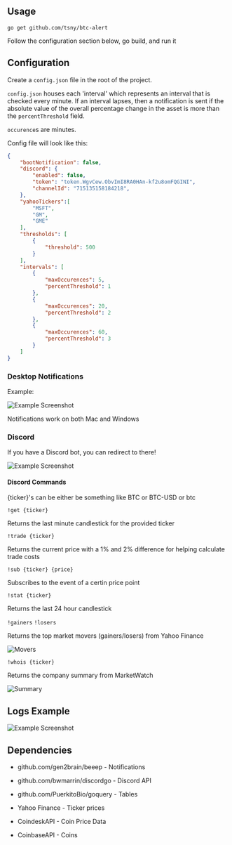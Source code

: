 ## Usage

`go get github.com/tsny/btc-alert`

Follow the configuration section below, go build, and run it

## Configuration

Create a `config.json` file in the root of the project.

`config.json` houses each 'interval' which represents an interval that is checked every minute.
If an interval lapses, then a notification is sent if the absolute value of the overall percentage change in the asset is 
more than the `percentThreshold` field.

`occurence`s are minutes.

Config file will look like this: 

```json
{
    "bootNotification": false,
    "discord": {
        "enabled": false,
        "token": "token.WgvCew.ObvImI8RA0HAn-kf2u8omFQGINI",
        "channelId": "715135158184218",
    },
    "yahooTickers":[
        "MSFT",
        "GM",
        "GME"
    ],
    "thresholds": [
        {
            "threshold": 500
        }
    ],
    "intervals": [
        {
            "maxOccurences": 5,
            "percentThreshold": 1
        },
        {
            "maxOccurences": 20,
            "percentThreshold": 2
        },
        {
            "maxOccurences": 60,
            "percentThreshold": 3
        }
    ]
}
```


### Desktop Notifications

Example:

![Example Screenshot](https://i.imgur.com/VZ6bHZU.png)

Notifications work on both Mac and Windows

### Discord

If you have a Discord bot, you can redirect to there!

![Example Screenshot](https://i.imgur.com/zbDfI9B.png)

#### Discord Commands

{ticker}'s can be either be something like BTC or BTC-USD or btc

`!get {ticker}`

Returns the last minute candlestick for the provided ticker

`!trade {ticker}`

Returns the current price with a 1% and 2% difference for helping calculate trade costs

`!sub {ticker} {price}`

Subscribes to the event of a certin price point

`!stat {ticker}`

Returns the last 24 hour candlestick

`!gainers`
`!losers`

Returns the top market movers (gainers/losers) from Yahoo Finance

![Movers](https://i.imgur.com/PCSiT3A.png)

`!whois {ticker}`

Returns the company summary from MarketWatch 

![Summary](https://i.imgur.com/YY8wHq2.png)

## Logs Example

![Example Screenshot](https://i.imgur.com/lKS8kzG.png)

## Dependencies

- github.com/gen2brain/beeep     -  Notifications
- github.com/bwmarrin/discordgo  -  Discord API
- github.com/PuerkitoBio/goquery - Tables

- Yahoo Finance                  -  Ticker prices
- CoindeskAPI                    -  Coin Price Data
- CoinbaseAPI                    -  Coins
